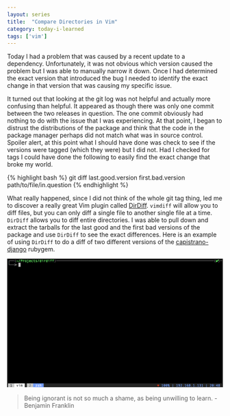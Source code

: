 ```yaml
---
layout: series
title:  "Compare Directories in Vim"
category: today-i-learned
tags: ['vim']
---
```


Today I had a problem that was caused by a recent update to a dependency. Unfortunately, it was not obvious which version caused the problem but I was able to manually narrow it down. Once I had determined the exact version that introduced the bug I needed to identify the exact change in that version that was causing my specific issue.

It turned out that looking at the git log was not helpful and actually more confusing than helpful. It appeared as though there was only one commit between the two releases in question. The one commit obviously had nothing to do with the issue that I was experiencing. At that point, I began to distrust the distributions of the package and think that the code in the package manager perhaps did not match what was in source control. Spoiler alert, at this point what I should have done was check to see if the versions were tagged (which they were) but I did not. Had I checked for tags I could have done the following to easily find the exact change that broke my world.

{% highlight bash %}
  git diff last.good.version first.bad.version path/to/file/in.question
{% endhighlight %}

What really happened, since I did not think of the whole git tag thing, led me to discover a really great Vim plugin called [DirDiff][dirdiff]. `vimdiff` will allow you to diff files, but you can only diff a single file to another single file at a time. `DirDiff` allows you to diff entire directories. I was able to pull down and extract the tarballs for the last good and the first bad versions of the package and use `DirDiff` to see the exact differences. Here is an example of using `DirDiff` to do a diff of two different versions of the [capistrano-django][capistranodjango] rubygem.

![DirDiff In Action][gif]

> Being ignorant is not so much a shame, as being unwilling to learn. - Benjamin Franklin

[dirdiff]: http://www.vim.org/scripts/script.php?script_id=102
[gif]: /assets/images/today-i-learned/dirdiff.gif
[capistranodjango]: https://rubygems.org/gems/capistrano-django
